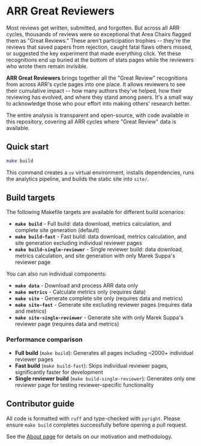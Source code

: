# ARR Great Reviewers

Most reviews get written, submitted, and forgotten. But across all ARR cycles, thousands of reviews were so exceptional that Area Chairs flagged them as "Great Reviews." These aren't participation trophies -- they're the reviews that saved papers from rejection, caught fatal flaws others missed, or suggested the key experiment that made everything click. Yet these recognitions end up buried at the bottom of stats pages while the reviewers who wrote them remain invisible.

**ARR Great Reviewers** brings together all the "Great Review" recognitions from across ARR's cycle pages into one place. It allows reviewers to see their cumulative impact -- how many authors they've helped, how their reviewing has evolved, and where they stand among peers. It's a small way to acknowledge those who pour effort into making others' research better.

The entire analysis is transparent and open-source, with code available in this repository, covering all ARR cycles where "Great Review" data is available.

## Quick start

```bash
make build
```

This command creates a `uv` virtual environment, installs dependencies, runs
the analytics pipeline, and builds the static site into `site/`.

## Build targets

The following Makefile targets are available for different build scenarios:

- **`make build`** - Full build: data download, metrics calculation, and complete site generation (default)
- **`make build-fast`** - Fast build: data download, metrics calculation, and site generation excluding individual reviewer pages
- **`make build-single-reviewer`** - Single reviewer build: data download, metrics calculation, and site generation with only Marek Suppa's reviewer page

You can also run individual components:

- **`make data`** - Download and process ARR data only
- **`make metrics`** - Calculate metrics only (requires data)
- **`make site`** - Generate complete site only (requires data and metrics)
- **`make site-fast`** - Generate site excluding reviewer pages (requires data and metrics)
- **`make site-single-reviewer`** - Generate site with only Marek Suppa's reviewer page (requires data and metrics)

### Performance comparison

- **Full build** (`make build`): Generates all pages including ~2000+ individual reviewer pages
- **Fast build** (`make build-fast`): Skips individual reviewer pages, significantly faster for development
- **Single reviewer build** (`make build-single-reviewer`): Generates only one reviewer page for testing reviewer-specific functionality

## Contributor guide

All code is formatted with `ruff` and type-checked with `pyright`. Please ensure
`make build` completes successfully before opening a pull request.

See the [About page](https://arrgreatreviewers.org/about/) for details on our motivation and methodology.
